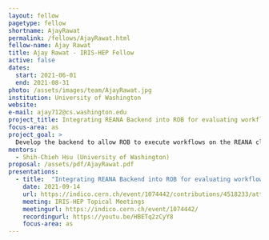 ```yaml
---
layout: fellow
pagetype: fellow
shortname: AjayRawat
permalink: /fellows/AjayRawat.html
fellow-name: Ajay Rawat
title: Ajay Rawat - IRIS-HEP Fellow
active: false
dates:
  start: 2021-06-01
  end: 2021-08-31
photo: /assets/images/team/AjayRawat.jpg
institution: University of Washington
website:
e-mail: ajay712@cs.washington.edu
project_title: Integrating REANA Backend into ROB for evaluating workflows in the cloud
focus-area: as
project_goal: >
  Develop the backend to allow ROB to execute workflows on the REANA cloud platform. He will build upon Aaron’s work to execute Jupyter Notebooks on REANA using papermill.
mentors:
  - Shih-Chieh Hsu (University of Washington)
proposal: /assets/pdf/AjayRawat.pdf
presentations:
  - title:  "Integrating REANA Backend into ROB for evaluating workflows in the cloud"
    date: 2021-09-14
    url: https://indico.cern.ch/event/1074442/contributions/4518233/attachments/2319367/3949066/Rawat%20IRIS-HEP%20presentation.pdf
    meeting: IRIS-HEP Topical Meetings
    meetingurl: https://indico.cern.ch/event/1074442/
    recordingurl: https://youtu.be/HBETq2zCyY8
    focus-area: as
---
```

